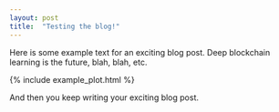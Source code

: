 ```yaml
---
layout: post
title:  "Testing the blog!"
---
```


Here is some example text for an exciting blog post. Deep blockchain learning is the future, blah, blah, etc.

{% include example_plot.html %}

And then you keep writing your exciting blog post.
